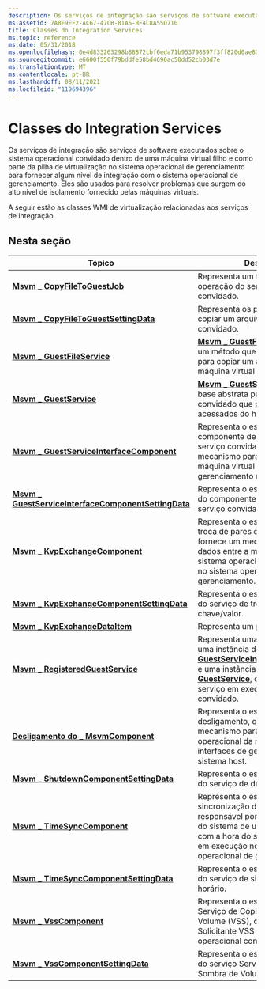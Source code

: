 ```yaml
---
description: Os serviços de integração são serviços de software executados sobre o sistema operacional convidado dentro de uma máquina virtual filho e como parte da pilha de virtualização no sistema operacional de gerenciamento para fornecer algum nível de integração com o sistema operacional de gerenciamento.
ms.assetid: 7A8E9EF2-AC67-47CB-81A5-BF4C8A55D710
title: Classes do Integration Services
ms.topic: reference
ms.date: 05/31/2018
ms.openlocfilehash: 0e4d833263298b88872cbf6eda71b953798897f3ff820d0ae831b818b9c92eaf
ms.sourcegitcommit: e6600f550f79bddfe58bd4696ac50dd52cb03d7e
ms.translationtype: MT
ms.contentlocale: pt-BR
ms.lasthandoff: 08/11/2021
ms.locfileid: "119694396"
---
```

# <a name="integration-services-classes"></a>Classes do Integration Services

Os serviços de integração são serviços de software executados sobre o sistema operacional convidado dentro de uma máquina virtual filho e como parte da pilha de virtualização no sistema operacional de gerenciamento para fornecer algum nível de integração com o sistema operacional de gerenciamento. Eles são usados para resolver problemas que surgem do alto nível de isolamento fornecido pelas máquinas virtuais.

A seguir estão as classes WMI de virtualização relacionadas aos serviços de integração.

## <a name="in-this-section"></a>Nesta seção



| Tópico                                                                                                                | Descrição                                                                                                                                                                                                                                                           |
|----------------------------------------------------------------------------------------------------------------------|-----------------------------------------------------------------------------------------------------------------------------------------------------------------------------------------------------------------------------------------------------------------------|
| [**Msvm \_ CopyFileToGuestJob**](msvm-copyfiletoguestjob.md)<br/>                                               | Representa um trabalho de operação do serviço de arquivo convidado. <br/>                                                                                                                                                                                                            |
| [**Msvm \_ CopyFileToGuestSettingData**](msvm-copyfiletoguestsettingdata.md)<br/>                               | Representa os parâmetros para copiar um arquivo do host para o convidado. <br/>                                                                                                                                                                                |
| [**Msvm \_ GuestFileService**](msvm-guestfileservice.md)<br/>                                                   | [**Msvm \_ GuestFileService**](msvm-guestfileservice.md) contém um método que pode ser usado para copiar um arquivo para uma máquina virtual do host Hyper-V. <br/>                                                                                                     |
| [**Msvm \_ GuestService**](msvm-guestservice.md)<br/>                                                           | [**Msvm \_ GuestService**](msvm-guestservice.md) é a classe base abstrata para serviços no convidado que podem ser acessados do host. <br/>                                                                                                                  |
| [**Msvm \_ GuestServiceInterfaceComponent**](msvm-guestserviceinterfacecomponent.md)<br/>                       | Representa o estado do componente de interface de serviço convidado, que fornece um mecanismo para interagir com a máquina virtual das interfaces de gerenciamento no sistema host. <br/>                                                                         |
| [**Msvm \_ GuestServiceInterfaceComponentSettingData**](msvm-guestserviceinterfacecomponentsettingdata.md)<br/> | Representa o estado configurado do componente de interface do serviço convidado. <br/>                                                                                                                                                                                 |
| [**Msvm \_ KvpExchangeComponent**](msvm-kvpexchangecomponent.md)<br/>                                           | Representa o estado do serviço de troca de pares chave/valor, que fornece um mecanismo para trocar dados entre a máquina virtual e o sistema operacional em execução no sistema operacional de gerenciamento.<br/>                                                  |
| [**Msvm \_ KvpExchangeComponentSettingData**](msvm-kvpexchangecomponentsettingdata.md)<br/>                     | Representa o estado configurado do serviço de troca de pares chave/valor.<br/>                                                                                                                                                                                    |
| [**Msvm \_ KvpExchangeDataItem**](msvm-kvpexchangedataitem.md)<br/>                                             | Representa um par chave/valor.<br/>                                                                                                                                                                                                                               |
| [**Msvm \_ RegisteredGuestService**](msvm-registeredguestservice.md)<br/>                                       | Representa uma associação entre uma instância do [**Msvm \_ GuestServiceInterfaceComponent**](msvm-guestserviceinterfacecomponent.md) e uma instância do [**Msvm \_ GuestService**](msvm-guestservice.md), que representa um serviço em execução no convidado. <br/> |
| [**Desligamento do \_ MsvmComponent**](msvm-shutdowncomponent.md)<br/>                                                 | Representa o estado do serviço de desligamento, que fornece um mecanismo para desligar o sistema operacional da máquina virtual das interfaces de gerenciamento no sistema host.<br/>                                                                       |
| [**Msvm \_ ShutdownComponentSettingData**](msvm-shutdowncomponentsettingdata.md)<br/>                           | Representa o estado configurado do serviço de desligamento.<br/>                                                                                                                                                                                                   |
| [**Msvm \_ TimeSyncComponent**](msvm-timesynccomponent.md)<br/>                                                 | Representa o estado do serviço de sincronização de horário, que é responsável por sincronizar a hora do sistema de uma máquina virtual com a hora do sistema operacional em execução no sistema operacional de gerenciamento.<br/>                             |
| [**Msvm \_ TimeSyncComponentSettingData**](msvm-timesynccomponentsettingdata.md)<br/>                           | Representa o estado configurado do serviço de sincronização de horário.<br/>                                                                                                                                                                                       |
| [**Msvm \_ VssComponent**](msvm-vsscomponent.md)<br/>                                                           | Representa o estado do serviço Serviço de Cópias de Sombra de Volume (VSS), que implementa o Solicitante VSS no sistema operacional convidado.<br/>                                                                                                                    |
| [**Msvm \_ VssComponentSettingData**](msvm-vsscomponentsettingdata.md)<br/>                                     | Representa o estado configurado do serviço Serviço de Cópias de Sombra de Volume (VSS).<br/>                                                                                                                                                                           |



 

 

 




